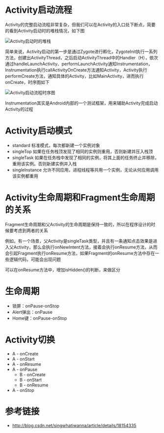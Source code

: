 # Activity启动流程

Activity的完整启动流程非常复杂，但我们可以在Activity的入口处下断点，简要的看到Activity启动时的堆栈情况，如下图

![Activity启动时的堆栈](http://7xuvhf.com1.z0.glb.clouddn.com/FphHAfwJ5dwmTGbG_P3P_aUqbsF7)

简单来说，Activity启动的第一步是通过Zygote进行孵化，ZygoteInit执行一系列方法，创建出ActivityThread，之后启动ActivityThread中的Handler（H），依次通过handleLaunchActivity、performLaunchActivity通知Instrumentation，Instrumentation执行callActivityOnCreate方法通知Activity，Activity执行performCreate方法，通知具体的Activity，比如MainActivity，进而执行onCreate，时序图如下

![Activity启动流程时序图](http://7xuvhf.com1.z0.glb.clouddn.com/Fqawh0dLR3Rv1zOlnYDa6MzvUWLl)

Instrumentation其实是Android内部的一个测试框架，用来辅助Activity完成启动Activity的过程

# Activity启动模式

- standard 标准模式，每次都新建一个实例对象
- singleTop 如果在任务栈顶发现了相同的实例则重用，否则新建并压入栈顶
- singleTask 如果在任务栈中发现了相同的实例，将其上面的任务终止并移除，重用该实例。否则新建实例并入栈
- singleInstance 允许不同应用，进程线程等共用一个实例，无论从何应用调用该实例都重用

# Activity生命周期和Fragment生命周期的关系

Fragment生命周期和父Activity的生命周期是保持一致的，所以在程序设计的时候要考虑到两者的关系

例如，有一个场景，父Activity是singleTask类型，并且有一条通知点击效果是进入父Activity，那么会执行onNewIntent方法，接着会执行onResume方法，从而会引起Fragment执行onResume方法，如果Fragment的onResume方法中存在一些逻辑代码，可能会出现问题

可以在onResume方法中，增加isHidden()的判断，来做区分

# 生命周期

- 锁屏：onPause-onStop
- Alert弹出：onPause
- Home键：onPause-onStop

# Activity切换

- A - onCreate
- A - onStart
- A - onResume
- A - onPause
	- B - onCreate
	- B - onStart
	- B - onResume
- A - onStop

# 参考链接

- http://blog.csdn.net/singwhatiwanna/article/details/18154335